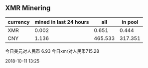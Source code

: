 ## XMR Minering

|currency|mined in last 24 hours|all|in pool|
|---|---|---|---|
|XMR|0.002|0.651|0.444|
|CNY|1.136|465.533|317.351|

今日美元对人民币 6.93	今日xmr对人民币715.28


2018-10-11 13:25